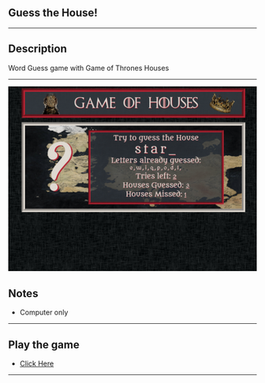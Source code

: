 ## Guess the House!

***
## Description  
Word Guess game with Game of Thrones Houses
***
![Demo](./assets/demo/Game-of-Houses.png)
## Notes
* Computer only
***
## Play the game
* [Click Here]( https://felixvl31.github.io/Guess-the-GOT-House/)    
***